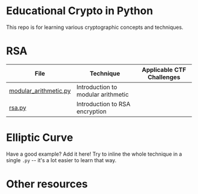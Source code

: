 # Educational Crypto in Python

This repo is for learning various cryptographic concepts and techniques.

# RSA

| File | Technique | Applicable CTF Challenges |
|------|-----------|---------------------------|
| [modular_arithmetic.py](modular_arithmetic.py) | Introduction to modular arithmetic | |
| [rsa.py](rsa.py) | Introduction to RSA encryption | |

# Elliptic Curve

Have a good example?
Add it here!
Try to inline the whole technique in a single `.py` -- it's a lot easier to learn that way.


# Other resources
